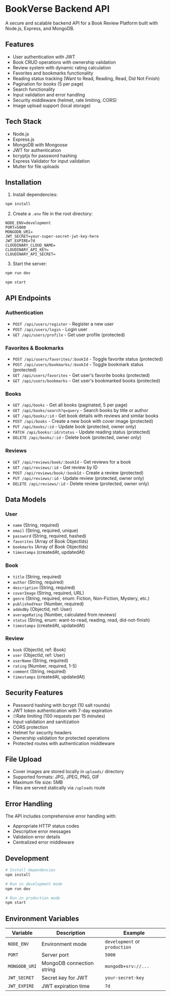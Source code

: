 # BookVerse Backend API

A secure and scalable backend API for a Book Review Platform built with Node.js, Express, and MongoDB.

## Features

- User authentication with JWT
- Book CRUD operations with ownership validation
- Review system with dynamic rating calculation
- Favorites and bookmarks functionality
- Reading status tracking (Want to Read, Reading, Read, Did Not Finish)
- Pagination for books (5 per page)
- Search functionality
- Input validation and error handling
- Security middleware (helmet, rate limiting, CORS)
- Image upload support (local storage)

## Tech Stack

- Node.js
- Express.js
- MongoDB with Mongoose
- JWT for authentication
- bcryptjs for password hashing
- Express Validator for input validation
- Multer for file uploads

## Installation

1. Install dependencies:
```bash
npm install
```

2. Create a `.env` file in the root directory:
```env
NODE_ENV=development
PORT=5000
MONGODB_URI=
JWT_SECRET=your-super-secret-jwt-key-here
JWT_EXPIRE=7d
CLOUDINARY_CLOUD_NAME=
CLOUDINARY_API_KEY=
CLOUDINARY_API_SECRET=
```

3. Start the server:
```bash
npm run dev

npm start
```

## API Endpoints

### Authentication
- `POST /api/users/register` - Register a new user
- `POST /api/users/login` - Login user
- `GET /api/users/profile` - Get user profile (protected)

### Favorites & Bookmarks
- `POST /api/users/favorites/:bookId` - Toggle favorite status (protected)
- `POST /api/users/bookmarks/:bookId` - Toggle bookmark status (protected)
- `GET /api/users/favorites` - Get user's favorite books (protected)
- `GET /api/users/bookmarks` - Get user's bookmarked books (protected)

### Books
- `GET /api/books` - Get all books (paginated, 5 per page)
- `GET /api/books/search?q=query` - Search books by title or author
- `GET /api/books/:id` - Get book details with reviews and similar books
- `POST /api/books` - Create a new book with cover image (protected)
- `PUT /api/books/:id` - Update book (protected, owner only)
- `PATCH /api/books/:id/status` - Update reading status (protected)
- `DELETE /api/books/:id` - Delete book (protected, owner only)

### Reviews
- `GET /api/reviews/book/:bookId` - Get reviews for a book
- `GET /api/reviews/:id` - Get review by ID
- `POST /api/reviews/book/:bookId` - Create a review (protected)
- `PUT /api/reviews/:id` - Update review (protected, owner only)
- `DELETE /api/reviews/:id` - Delete review (protected, owner only)

## Data Models

### User
- `name` (String, required)
- `email` (String, required, unique)
- `password` (String, required, hashed)
- `favorites` (Array of Book ObjectIds)
- `bookmarks` (Array of Book ObjectIds)
- `timestamps` (createdAt, updatedAt)

### Book
- `title` (String, required)
- `author` (String, required)
- `description` (String, required)
- `coverImage` (String, required, URL)
- `genre` (String, required, enum: Fiction, Non-Fiction, Mystery, etc.)
- `publishedYear` (Number, required)
- `addedBy` (ObjectId, ref: User)
- `averageRating` (Number, calculated from reviews)
- `status` (String, enum: want-to-read, reading, read, did-not-finish)
- `timestamps` (createdAt, updatedAt)

### Review
- `book` (ObjectId, ref: Book)
- `user` (ObjectId, ref: User)
- `userName` (String, required)
- `rating` (Number, required, 1-5)
- `comment` (String, required)
- `timestamps` (createdAt, updatedAt)

## Security Features

- Password hashing with bcrypt (10 salt rounds)
- JWT token authentication with 7-day expiration
- ⏱Rate limiting (100 requests per 15 minutes)
- Input validation and sanitization
- CORS protection
- Helmet for security headers
- Ownership validation for protected operations
- Protected routes with authentication middleware

## File Upload

- Cover images are stored locally in `uploads/` directory
- Supported formats: JPG, JPEG, PNG, GIF
- Maximum file size: 5MB
- Files are served statically via `/uploads` route

## Error Handling

The API includes comprehensive error handling with:
- Appropriate HTTP status codes
- Descriptive error messages
- Validation error details
- Centralized error middleware

## Development

```bash
# Install dependencies
npm install

# Run in development mode
npm run dev

# Run in production mode
npm start
```

## Environment Variables

| Variable | Description | Example |
|----------|-------------|---------|
| `NODE_ENV` | Environment mode | `development` or `production` |
| `PORT` | Server port | `5000` |
| `MONGODB_URI` | MongoDB connection string | `mongodb+srv://...` |
| `JWT_SECRET` | Secret key for JWT | `your-secret-key` |
| `JWT_EXPIRE` | JWT expiration time | `7d` |

